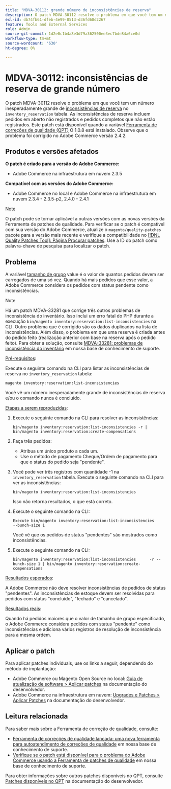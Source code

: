 ```yaml
---
title: "MDVA-30112: grande número de inconsistências de reserva"
description: O patch MDVA-30112 resolve o problema em que você tem um número inesperadamente grande de [inconsistências de reserva](https://devdocs.magento.com/guides/v2.4/inventory/inventory-cli-reference.html#what-causes-reservation-inconsistencies) na tabela "inventory_reservation". As inconsistências de reserva incluem pedidos em aberto não registrados e pedidos completos que não estão registrados. Este patch está disponível quando a [Ferramenta de correções de qualidade (QPT)](/help/announcements/adobe-commerce-announcements/magento-quality-patches-released-new-tool-to-self-serve-quality-patches.md) 1.0.8 está instalada. Observe que o problema foi corrigido no Adobe Commerce versão 2.4.2.
exl-id: db74fb61-dfeb-4e99-8513-d36fd68d2267
feature: Tools and External Services
role: Admin
source-git-commit: 1d2e0c1b4a8e3d79a362500ee3ec7bde84a6ce0d
workflow-type: tm+mt
source-wordcount: '630'
ht-degree: 0%

---
```


# MDVA-30112: inconsistências de reserva de grande número

O patch MDVA-30112 resolve o problema em que você tem um número inesperadamente grande de [inconsistências de reserva](https://devdocs.magento.com/guides/v2.4/inventory/inventory-cli-reference.html#what-causes-reservation-inconsistencies) no `inventory_reservation` tabela. As inconsistências de reserva incluem pedidos em aberto não registrados e pedidos completos que não estão registrados. Este patch está disponível quando a variável [Ferramenta de correções de qualidade (QPT)](/help/announcements/adobe-commerce-announcements/magento-quality-patches-released-new-tool-to-self-serve-quality-patches.md) O 1.0.8 está instalado. Observe que o problema foi corrigido no Adobe Commerce versão 2.4.2.

## Produtos e versões afetados

**O patch é criado para a versão do Adobe Commerce:**

* Adobe Commerce na infraestrutura em nuvem 2.3.5

**Compatível com as versões do Adobe Commerce:**

* Adobe Commerce no local e Adobe Commerce na infraestrutura em nuvem 2.3.4 - 2.3.5-p2, 2.4.0 - 2.4.1

>[!NOTE]
>
>O patch pode se tornar aplicável a outras versões com as novas versões da Ferramenta de patches de qualidade. Para verificar se o patch é compatível com sua versão do Adobe Commerce, atualize o `magento/quality-patches` pacote para a versão mais recente e verifique a compatibilidade no [[!DNL Quality Patches Tool]: Página Procurar patches](https://devdocs.magento.com/quality-patches/tool.html#patch-grid). Use a ID do patch como palavra-chave de pesquisa para localizar o patch.

## Problema

A variável [tamanho de grupo](https://devdocs.magento.com/guides/v2.4/inventory/inventory-cli-reference.html#list-inconsistencies-command) value é o valor de quantos pedidos devem ser carregados de uma só vez. Quando há mais pedidos que esse valor, a Adobe Commerce considera os pedidos com status pendente como inconsistências.

>[!NOTE]
>
>Há um patch MDVA-33281 que corrige três outros problemas de inconsistência do inventário. Isso inclui um erro fatal do PHP durante a execução `bin/magento inventory:reservation:list-inconsistencies` na CLI. Outro problema que é corrigido são os dados duplicados na lista de inconsistências. Além disso, o problema em que uma reserva é criada antes do pedido feito (realização anterior com base na reserva após o pedido feito). Para obter a solução, consulte [MDVA-33281: problemas de inconsistência do inventário](/help/support-tools/patches-available-in-qpt-tool/v1-0-14/mdva-33281-magento-patch-inventory-inconsistency-issues.md) em nossa base de conhecimento de suporte.

<u>Pré-requisitos</u>:

Execute o seguinte comando na CLI para listar as inconsistências de reserva no `inventory_reservation` tabela:

```
magento inventory:reservation:list-inconsistencies
```

Você vê um número inesperadamente grande de inconsistências de reserva e/ou o comando nunca é concluído.

<u>Etapas a serem reproduzidas</u>:

1. Execute o seguinte comando na CLI para resolver as inconsistências:

   ```
   bin/magento inventory:reservation:list-inconsistencies -r | bin/magento inventory:reservation:create-compensations
   ```

1. Faça três pedidos:
   * Atribua um único produto a cada um.
   * Use o método de pagamento Cheque/Ordem de pagamento para que o status do pedido seja &quot;pendente&quot;.
1. Você pode ver três registros com quantidade -1 na `inventory_reservation` tabela. Execute o seguinte comando na CLI para ver as inconsistências:

   ```
   bin/magento inventory:reservation:list-inconsistencies
   ```

   Isso não retorna resultados, o que está correto.

1. Execute o seguinte comando na CLI:

   ```
   Execute bin/magento inventory:reservation:list-inconsistencies      --bunch-size 1
   ```

   Você vê que os pedidos de status &quot;pendentes&quot; são mostrados como inconsistências.

1. Execute o seguinte comando na CLI:

   ```
   bin/magento inventory:reservation:list-inconsistencies      -r --bunch-size 1 | bin/magento inventory:reservation:create-compensations
   ```

<u>Resultados esperados</u>:

A Adobe Commerce não deve resolver inconsistências de pedidos de status &quot;pendentes&quot;. As inconsistências de estoque devem ser resolvidas para pedidos com status &quot;concluído&quot;, &quot;fechado&quot; e &quot;cancelado&quot;.

<u>Resultados reais</u>:

Quando há pedidos maiores que o valor de tamanho de grupo especificado, o Adobe Commerce considera pedidos com status &quot;pendente&quot; como inconsistências e adiciona vários registros de resolução de inconsistência para a mesma ordem.

## Aplicar o patch

Para aplicar patches individuais, use os links a seguir, dependendo do método de implantação:

* Adobe Commerce ou Magento Open Source no local: [Guia de atualização de software > Aplicar patches](https://devdocs.magento.com/guides/v2.4/comp-mgr/patching/mqp.html) na documentação do desenvolvedor.
* Adobe Commerce na infraestrutura em nuvem: [Upgrades e Patches > Aplicar Patches](https://devdocs.magento.com/cloud/project/project-patch.html) na documentação do desenvolvedor.

## Leitura relacionada

Para saber mais sobre a Ferramenta de correção de qualidade, consulte:

* [Ferramenta de correções de qualidade lançada: uma nova ferramenta para autoatendimento de correções de qualidade](/help/announcements/adobe-commerce-announcements/magento-quality-patches-released-new-tool-to-self-serve-quality-patches.md) em nossa base de conhecimento de suporte.
* [Verifique se o patch está disponível para o problema do Adobe Commerce usando a Ferramenta de patches de qualidade](/help/support-tools/patches-available-in-qpt-tool/check-patch-for-magento-issue-with-magento-quality-patches.md) em nossa base de conhecimento de suporte.

Para obter informações sobre outros patches disponíveis no QPT, consulte [Patches disponíveis no QPT](https://devdocs.magento.com/quality-patches/tool.html#patch-grid) na documentação do desenvolvedor.
